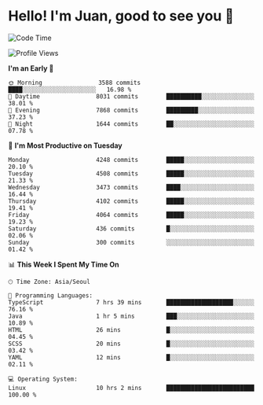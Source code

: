 # Hello! I'm Juan, good to see you 👋

<!--
**Y-k-Y/Y-k-Y** is a ✨ _special_ ✨ repository because its `README.md` (this file) appears on your GitHub profile.

Here are some ideas to get you started:

- 🔭 I’m currently working on ...
- 🌱 I’m currently learning ...
- 👯 I’m looking to collaborate on ...
- 🤔 I’m looking for help with ...
- 💬 Ask me about ...
- 📫 How to reach me: ...
- 😄 Pronouns: ...
- ⚡ Fun fact: ...
-->
<!--
![Profile views](https://gpvc.arturio.dev/Y-k-Y)

[![Omid Nikrah StackOverflow](https://github-readme-stackoverflow.vercel.app/?userID=9517076)](https://stackoverflow.com/users/9517076/i-have-10-fingers)
-->

<!--START_SECTION:waka-->
![Code Time](http://img.shields.io/badge/Code%20Time-1%2C772%20hrs%2052%20mins-blue)

![Profile Views](http://img.shields.io/badge/Profile%20Views-0-blue)

**I'm an Early 🐤** 

```text
🌞 Morning                3588 commits        ████░░░░░░░░░░░░░░░░░░░░░   16.98 % 
🌆 Daytime                8031 commits        ██████████░░░░░░░░░░░░░░░   38.01 % 
🌃 Evening                7868 commits        █████████░░░░░░░░░░░░░░░░   37.23 % 
🌙 Night                  1644 commits        ██░░░░░░░░░░░░░░░░░░░░░░░   07.78 % 
```
📅 **I'm Most Productive on Tuesday** 

```text
Monday                   4248 commits        █████░░░░░░░░░░░░░░░░░░░░   20.10 % 
Tuesday                  4508 commits        █████░░░░░░░░░░░░░░░░░░░░   21.33 % 
Wednesday                3473 commits        ████░░░░░░░░░░░░░░░░░░░░░   16.44 % 
Thursday                 4102 commits        █████░░░░░░░░░░░░░░░░░░░░   19.41 % 
Friday                   4064 commits        █████░░░░░░░░░░░░░░░░░░░░   19.23 % 
Saturday                 436 commits         █░░░░░░░░░░░░░░░░░░░░░░░░   02.06 % 
Sunday                   300 commits         ░░░░░░░░░░░░░░░░░░░░░░░░░   01.42 % 
```


📊 **This Week I Spent My Time On** 

```text
🕑︎ Time Zone: Asia/Seoul

💬 Programming Languages: 
TypeScript               7 hrs 39 mins       ███████████████████░░░░░░   76.16 % 
Java                     1 hr 5 mins         ███░░░░░░░░░░░░░░░░░░░░░░   10.89 % 
HTML                     26 mins             █░░░░░░░░░░░░░░░░░░░░░░░░   04.45 % 
SCSS                     20 mins             █░░░░░░░░░░░░░░░░░░░░░░░░   03.42 % 
YAML                     12 mins             █░░░░░░░░░░░░░░░░░░░░░░░░   02.11 % 

💻 Operating System: 
Linux                    10 hrs 2 mins       █████████████████████████   100.00 % 
```


<!--END_SECTION:waka-->
